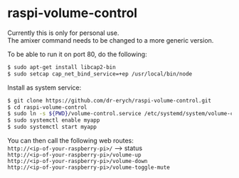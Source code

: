 # raspi-volume-control

Currently this is only for personal use.  
The amixer command needs to be changed to a more generic version.  



To be able to run it on port 80, do the following:

```bash
$ sudo apt-get install libcap2-bin
$ sudo setcap cap_net_bind_service=+ep /usr/local/bin/node
```

Install as system service:
```bash
$ git clone https://github.com/dr-erych/raspi-volume-control.git
$ cd raspi-volume-control
$ sudo ln -s ${PWD}/volume-control.service /etc/systemd/system/volume-control.service
$ sudo systemctl enable myapp
$ sudo systemctl start myapp
```

You can then call the following web routes:  
`http://<ip-of-your-raspberry-pi>/` --> status  
`http://<ip-of-your-raspberry-pi>/volume-up`  
`http://<ip-of-your-raspberry-pi>/volume-down`  
`http://<ip-of-your-raspberry-pi>/volume-toggle-mute`  

